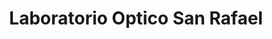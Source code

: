 ---
title: "Laboratorio Optico San Rafael"
url: /bogota-d-c/laboratorio-optico-san-rafael/
shop: Optiker
---